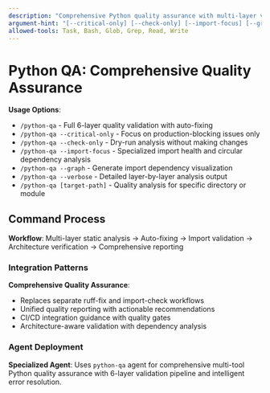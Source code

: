 ```yaml
---
description: "Comprehensive Python quality assurance with multi-layer validation"
argument-hint: "[--critical-only] [--check-only] [--import-focus] [--graph] [--verbose] [target-path]"
allowed-tools: Task, Bash, Glob, Grep, Read, Write
---
```


# Python QA: Comprehensive Quality Assurance

**Usage Options**:
- `/python-qa` - Full 6-layer quality validation with auto-fixing
- `/python-qa --critical-only` - Focus on production-blocking issues only
- `/python-qa --check-only` - Dry-run analysis without making changes
- `/python-qa --import-focus` - Specialized import health and circular dependency analysis
- `/python-qa --graph` - Generate import dependency visualization
- `/python-qa --verbose` - Detailed layer-by-layer analysis output
- `/python-qa [target-path]` - Quality analysis for specific directory or module

## Command Process

**Workflow**: Multi-layer static analysis → Auto-fixing → Import validation → Architecture verification → Comprehensive reporting

### Integration Patterns

**Comprehensive Quality Assurance**:
- Replaces separate ruff-fix and import-check workflows
- Unified quality reporting with actionable recommendations
- CI/CD integration guidance with quality gates
- Architecture-aware validation with dependency analysis

### Agent Deployment

**Specialized Agent**: Uses `python-qa` agent for comprehensive multi-tool Python quality assurance with 6-layer validation pipeline and intelligent error resolution.